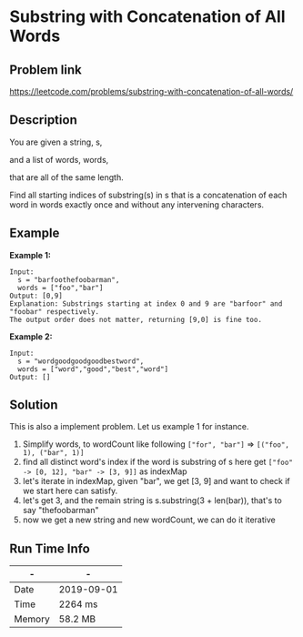 # Substring with Concatenation of All Words

## Problem link
https://leetcode.com/problems/substring-with-concatenation-of-all-words/

## Description
You are given a string, s, 

and a list of words, words, 

that are all of the same length. 

Find all starting indices of substring(s) in s 
that is a concatenation of each word in 
words exactly once and without any intervening characters.

## Example
**Example 1:**

```
Input:
  s = "barfoothefoobarman",
  words = ["foo","bar"]
Output: [0,9]
Explanation: Substrings starting at index 0 and 9 are "barfoor" and "foobar" respectively.
The output order does not matter, returning [9,0] is fine too.
```

**Example 2:**

```
Input:
  s = "wordgoodgoodgoodbestword",
  words = ["word","good","best","word"]
Output: []
```




## Solution
This is also a implement problem.
Let us example 1 for instance.

1. Simplify words, to wordCount like following
`["for", "bar"]` => `[("foo", 1), ("bar", 1)]`
2. find all distinct word's index if the word is substring of s
here get `["foo" -> [0, 12], "bar" -> [3, 9]]` as indexMap
3. let's iterate in indexMap, given "bar", we get [3, 9] and want to check
if we start here can satisfy.
4. let's get 3, and the remain string is s.substring(3 + len(bar)), that's to say "thefoobarman"
5. now we get a new string and new wordCount, we can do it iterative

## Run Time Info

\- | \-
------------ | -------------
Date | 2019-09-01
Time | 	2264 ms
Memory | 58.2 MB	